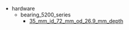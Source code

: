 * hardware
  * bearing_5200_series
    * [35_mm_id_72_mm_od_26.9_mm_depth](hardware/bearing_5200_series/35_mm_id_72_mm_od_26.9_mm_depth)
